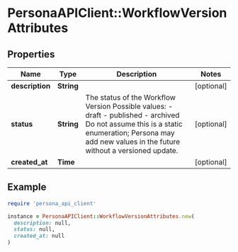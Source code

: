 # PersonaAPIClient::WorkflowVersionAttributes

## Properties

| Name | Type | Description | Notes |
| ---- | ---- | ----------- | ----- |
| **description** | **String** |  | [optional] |
| **status** | **String** | The status of the Workflow Version  Possible values: - draft - published - archived  Do not assume this is a static enumeration; Persona may add new values in the future without a versioned update. | [optional] |
| **created_at** | **Time** |  | [optional] |

## Example

```ruby
require 'persona_api_client'

instance = PersonaAPIClient::WorkflowVersionAttributes.new(
  description: null,
  status: null,
  created_at: null
)
```

